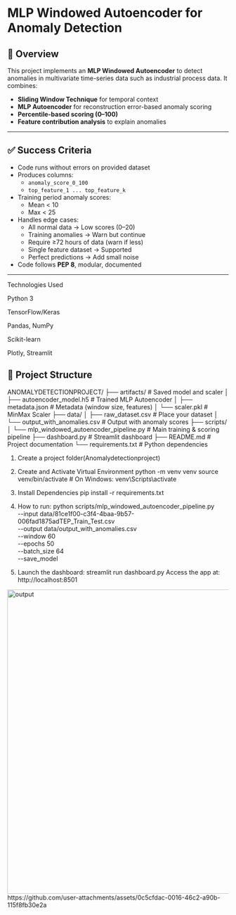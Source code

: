 # MLP Windowed Autoencoder for Anomaly Detection

## 📌 Overview
This project implements an **MLP Windowed Autoencoder** to detect anomalies in multivariate time-series data such as industrial process data. It combines:
- **Sliding Window Technique** for temporal context
- **MLP Autoencoder** for reconstruction error-based anomaly scoring
- **Percentile-based scoring (0–100)**
- **Feature contribution analysis** to explain anomalies

---

## ✅ Success Criteria
- Code runs without errors on provided dataset
- Produces columns:
  - `anomaly_score_0_100`
  - `top_feature_1 ... top_feature_k`
- Training period anomaly scores:
  - Mean < 10
  - Max < 25
- Handles edge cases:
  - All normal data → Low scores (0–20)
  - Training anomalies → Warn but continue
  - Require ≥72 hours of data (warn if less)
  - Single feature dataset → Supported
  - Perfect predictions → Add small noise
- Code follows **PEP 8**, modular, documented

---


Technologies Used

Python 3

TensorFlow/Keras

Pandas, NumPy

Scikit-learn

Plotly, Streamlit

## 📂 Project Structure
ANOMALYDETECTIONPROJECT/
├── artifacts/ # Saved model and scaler
│ ├── autoencoder_model.h5 # Trained MLP Autoencoder
│ ├── metadata.json # Metadata (window size, features)
│ └── scaler.pkl # MinMax Scaler
├── data/
│ ├── raw_dataset.csv # Place your dataset
│ └── output_with_anomalies.csv # Output with anomaly scores
├── scripts/
│ └── mlp_windowed_autoencoder_pipeline.py # Main training & scoring pipeline
├── dashboard.py # Streamlit dashboard
├── README.md # Project documentation
└── requirements.txt # Python dependencies

1) Create a project folder(Anomalydetectionproject)

2) Create and Activate Virtual Environment
python -m venv venv
source venv/bin/activate       # On Windows: venv\Scripts\activate

3) Install Dependencies
pip install -r requirements.txt

4) How to run:
python scripts/mlp_windowed_autoencoder_pipeline.py \
  --input data/81ce1f00-c3f4-4baa-9b57-006fad1875adTEP_Train_Test.csv \
  --output data/output_with_anomalies.csv \
  --window 60 \
  --epochs 50 \
  --batch_size 64 \
  --save_model

5) Launch the dashboard:
streamlit run dashboard.py
Access the app at: http://localhost:8501


<img width="785" height="692" alt="output " src="https://github.com/user-attachments/assets/d3d84e84-5943-4c72-8f7f-3c870011bc78" />
https://github.com/user-attachments/assets/0c5cfdac-0016-46c2-a90b-115f8fb30e2a

